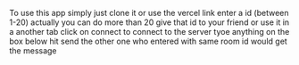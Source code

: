 To use this app simply just clone it or use the vercel link
enter a id (between 1-20) actually you can do more than 20
give that id to your friend or use it in a another tab 
click on connect to connect to the server 
tyoe anything on the box below hit send
the other one who entered with same room id would get the message 
